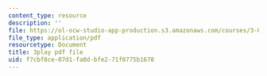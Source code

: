 ```yaml
---
content_type: resource
description: ''
file: https://ol-ocw-studio-app-production.s3.amazonaws.com/courses/3-091sc-introduction-to-solid-state-chemistry-fall-2010/f7cbf8ce07d1fa0dbfe271f0775b1678_NpBq_JnLKv8.pdf
file_type: application/pdf
resourcetype: Document
title: 3play pdf file
uid: f7cbf8ce-07d1-fa0d-bfe2-71f0775b1678
---
```

